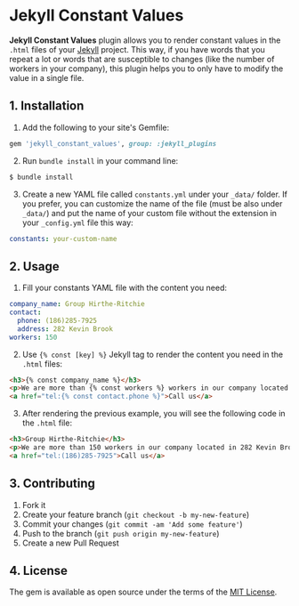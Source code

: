 # Jekyll Constant Values

__Jekyll Constant Values__ plugin allows you to render constant values in the `.html` files of your [Jekyll][jekyll-web] project. This way, if you have words that you repeat a lot or words that are susceptible to changes (like the number of workers in your company), this plugin helps you to only have to modify the value in a single file.

## 1. Installation

1. Add the following to your site's Gemfile:

```ruby
gem 'jekyll_constant_values', group: :jekyll_plugins
```

2. Run `bundle install` in your command line:

```bash
$ bundle install
```

3. Create a new YAML file called `constants.yml` under your `_data/` folder. If you prefer, you can customize the name of the file (must be also under `_data/`) and put the name of your custom file without the extension in your `_config.yml` file this way:

```yaml
constants: your-custom-name
```

## 2. Usage

1. Fill your constants YAML file with the content you need:

```yaml
company_name: Group Hirthe-Ritchie
contact:
  phone: (186)285-7925
  address: 282 Kevin Brook
workers: 150
```

2. Use `{% const [key] %}` Jekyll tag to render the content you need in the `.html` files:

```html
<h3>{% const company_name %}</h3>
<p>We are more than {% const workers %} workers in our company located in {% const contact.address %}.</p>
<a href="tel:{% const contact.phone %}">Call us</a>
```

3. After rendering the previous example, you will see the following code in the `.html` file:

```html
<h3>Group Hirthe-Ritchie</h3>
<p>We are more than 150 workers in our company located in 282 Kevin Brook.</p>
<a href="tel:(186)285-7925">Call us</a>
```

## 3. Contributing

1. Fork it
2. Create your feature branch (`git checkout -b my-new-feature`)
3. Commit your changes (`git commit -am 'Add some feature'`)
4. Push to the branch (`git push origin my-new-feature`)
5. Create a new Pull Request

## 4. License

The gem is available as open source under the terms of the [MIT License](http://opensource.org/licenses/MIT).

[jekyll-web]: https://jekyllrb.com/
